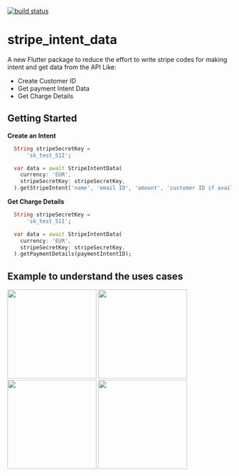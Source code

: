 [![build status](https://img.shields.io/travis/flutterchina/dio/vm.svg?style=flat-square)](https://travis-ci.org/flutterchina/dio)

# stripe_intent_data

A new Flutter package to reduce the effort to write stripe codes for making intent 
and get data from the API Like:

* Create Customer ID
* Get payment Intent Data
* Get Charge Details

## Getting Started

**Create an Intent**
```dart
  String stripeSecretKey =
      'sk_test_51I';

  var data = await StripeIntentData(
    currency: 'EUR',
    stripeSecretKey: stripeSecretKey,
  ).getStripeIntent('name', 'email ID', 'amount', 'customer ID if available otherwise null');
```

**Get Charge Details**
```dart
  String stripeSecretKey =
      'sk_test_51I';

  var data = await StripeIntentData(
    currency: 'EUR',
    stripeSecretKey: stripeSecretKey,
  ).getPaymentDetails(paymentIntentID);
```

## Example to understand the uses cases

<img src = "https://user-images.githubusercontent.com/30453784/169808192-da76ca7f-51d9-4304-88b7-cc98ac31a6cf.png" width = 200> <img src = "https://user-images.githubusercontent.com/30453784/169808199-8c12fdbe-c6ee-4cd6-be8a-71fbcf62cb1b.png" width = 200>  <img src = "https://user-images.githubusercontent.com/30453784/169808205-25fd5a08-54a9-44e1-bbd5-4676d3d01164.png" width = 200> <img src = "https://user-images.githubusercontent.com/30453784/169808208-3c6f9e62-e22e-4cda-963c-0f6379e8c984.png" width = 200>  


